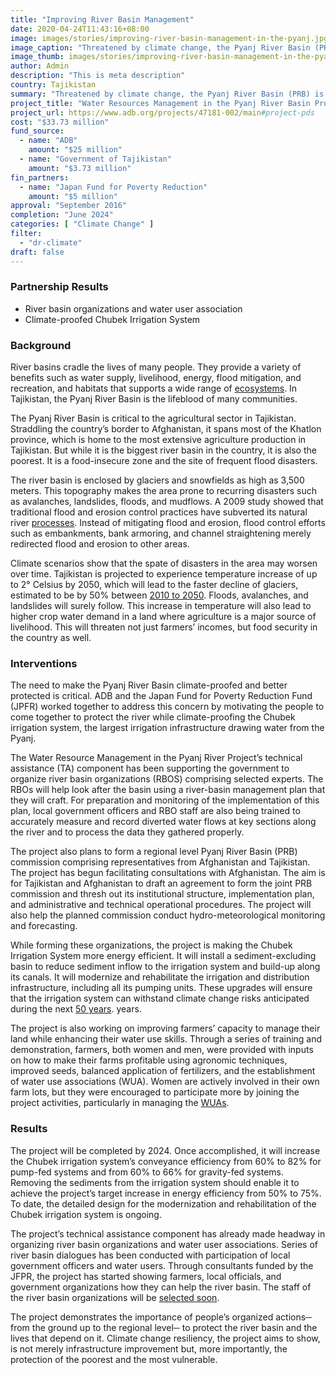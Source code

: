 ```yaml
---
title: "Improving River Basin Management"
date: 2020-04-24T11:43:16+08:00
image: images/stories/improving-river-basin-management-in-the-pyanj.jpg
image_caption: "Threatened by climate change, the Pyanj River Basin (PRB) is now the center of climate-proofing activities, thanks to a collaborative project by ADB and the Japan Fund for Poverty Reduction."
image_thumb: images/stories/improving-river-basin-management-in-the-pyanj-th.jpg
author: Admin
description: "This is meta description"
country: Tajikistan
summary: "Threatened by climate change, the Pyanj River Basin (PRB) is now the center of climate-proofing activities, thanks to a collaborative project by ADB and the Japan Fund for Poverty Reduction."
project_title: "Water Resources Management in the Pyanj River Basin Project"
project_url: https://www.adb.org/projects/47181-002/main#project-pds
cost: "$33.73 million"
fund_source: 
  - name: "ADB"
    amount: "$25 million"
  - name: "Government of Tajikistan"
    amount: "$3.73 million"
fin_partners: 
  - name: "Japan Fund for Poverty Reduction"
    amount: "$5 million"
approval: "September 2016"
completion: "June 2024"
categories: [ "Climate Change​" ]
filter:
  - "dr-climate"
draft: false
---
```


### Partnership Results
<ul class="dr-results">
  <li><i class="icon-check-circle"></i> River basin organizations and water user association</li>
  <li><i class="icon-check-circle"></i> Climate-proofed Chubek Irrigation System</li>
</ul>

### Background

River basins cradle the lives of many people. They provide a variety of benefits such as water supply, livelihood, energy, flood mitigation, and recreation, and habitats that supports a wide range of [ecosystems](https://www.adb.org/sites/default/files/publication/30248/river-basin-planning.pdf). In Tajikistan, the Pyanj River Basin is the lifeblood of many communities.

The Pyanj River Basin is critical to the agricultural sector in Tajikistan. Straddling the country’s border to Afghanistan, it spans most of the Khatlon province, which is home to the most extensive agriculture production in Tajikistan. But while it is the biggest river basin in the country, it is also the poorest. It is a food-insecure zone and the site of frequent flood disasters.

The river basin is enclosed by glaciers and snowfields as high as 3,500 meters. This topography makes the area prone to recurring disasters such as avalanches, landslides, floods, and mudflows. A 2009 study showed that traditional flood and erosion control practices have subverted its natural river [processes](https://www.adb.org/sites/default/files/publication/42682/cwa-wp-06-pyanj-river-morphology.pdf). Instead of mitigating flood and erosion, flood control efforts such as embankments, bank armoring, and channel straightening merely redirected flood and erosion to other areas.

Climate scenarios show that the spate of disasters in the area may worsen over time. Tajikistan is projected to experience temperature increase of up to 2° Celsius by 2050, which will lead to the faster decline of glaciers, estimated to be by 50% between [2010 to 2050](https://www.adb.org/sites/default/files/publication/42682/cwa-wp-06-pyanj-river-morphology.pdf).  Floods, avalanches, and landslides will surely follow. This increase in temperature will also lead to higher crop water demand in a land where agriculture is a major source of livelihood. This will threaten not just farmers’ incomes, but food security in the country as well.

### Interventions

The need to make the Pyanj River Basin climate-proofed and better protected is critical. ADB and the Japan Fund for Poverty Reduction Fund (JPFR) worked together to address this concern by motivating the people to come together to protect the river while climate-proofing the Chubek irrigation system, the largest irrigation infrastructure drawing water from the Pyanj.

The Water Resource Management in the Pyanj River Project’s technical assistance (TA) component has been supporting the government to organize river basin organizations (RBOS) comprising selected experts. The RBOs will help look after the basin using a river-basin management plan that they will craft.  For preparation and monitoring of the implementation of this plan, local government officers and RBO staff are also being trained to accurately measure and record diverted water flows at key sections along the river and to process the data they gathered properly.

The project also plans to form a regional level Pyanj River Basin (PRB) commission comprising representatives from Afghanistan and Tajikistan. The project has begun facilitating consultations with Afghanistan. The aim is for Tajikistan and Afghanistan to draft an agreement to form the joint PRB commission and thresh out its institutional structure, implementation plan, and administrative and technical operational procedures. The project will also help the planned commission conduct hydro-meteorological monitoring and forecasting.

While forming these organizations, the project is making the Chubek Irrigation System more energy efficient. It will install a sediment-excluding basin to reduce sediment inflow to the irrigation system and build-up along its canals. It will modernize and rehabilitate the irrigation and distribution infrastructure, including all its pumping units. These upgrades will ensure that the irrigation system can withstand climate change risks anticipated during the next [50 years](https://www.adb.org/sites/default/files/project-document/198876/47181-002-pam.pdf). years.

The project is also working on improving farmers’ capacity to manage their land while enhancing their water use skills. Through a series of training and demonstration, farmers, both women and men, were provided with inputs on how to make their farms profitable using agronomic techniques, improved seeds, balanced application of fertilizers, and the establishment of water use associations (WUA). Women are actively involved in their own farm lots, but they were encouraged to participate more by joining the project activities, particularly in managing the [WUAs](https://www.adb.org/sites/default/files/project-document/198876/47181-002-pam.pdf).

### Results

The project will be completed by 2024. Once accomplished, it will increase the Chubek irrigation system’s conveyance efficiency from 60% to 82% for pump-fed systems and from 60% to 66% for gravity-fed systems. Removing the sediments from the irrigation system should enable it to achieve the project’s target increase in energy efficiency from 50% to 75%. To date, the detailed design for the modernization and rehabilitation of the Chubek irrigation system is ongoing.

The project’s technical assistance component has already made headway in organizing river basin organizations and water user associations. Series of river basin dialogues has been conducted with participation of local government officers and water users. Through consultants funded by the JFPR, the project has started showing farmers, local officials, and government organizations how they can help the river basin. The staff of the river basin organizations will be [selected soon](https://www.adb.org/projects/47181-002/main#project-pds).

The project demonstrates the importance of people’s organized actions─ from the ground up to the regional level─ to protect the river basin and the lives that depend on it. Climate change resiliency, the project aims to show, is not merely infrastructure improvement but, more importantly, the protection of the poorest and the most vulnerable.
